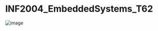 # INF2004_EmbeddedSystems_T62
![image](https://github.com/Krackern/INF2004_EmbeddedSystems_T62/assets/114002549/7f52702f-0dd8-458d-aa7b-d3701a633b0e)
